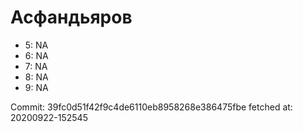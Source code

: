 # Асфандьяров
- 5: NA
- 6: NA
- 7: NA
- 8: NA
- 9: NA

Commit: 39fc0d51f42f9c4de6110eb8958268e386475fbe
 fetched at: 20200922-152545
